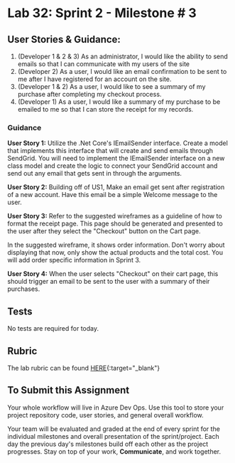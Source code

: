 # Lab 32: Sprint 2 - Milestone # 3

## User Stories & Guidance:

1. (Developer 1 & 2 & 3) As an administrator, I would like the ability to send emails so that I can communicate with my users of the site
1. (Developer 2) As a user, I would like an email confirmation to be sent to me after I have registered for an account on the site. 
1. (Developer 1 & 2) As a user,  I would like to see a summary of my purchase after completing my checkout process.
1. (Developer 1) As a user, I would like a summary of my purchase to be emailed to me so that I can store the receipt for my records.


### Guidance

**User Story 1:** Utilize the .Net Core's IEmailSender interface. 
Create a model that implements this interface that will create and send emails 
through SendGrid. You will need to implement the IEmailSender interface on a new 
class model and create the logic to connect your SendGrid account and send out any
email that gets sent in  through the arguments. 

**User Story 2:** Building off of US1, Make an email get sent after 
registration of a new account. Have this email be a simple Welcome message to the user. 

**User Story 3:** Refer to the suggested wireframes as a guideline of how to format the receipt page. This page should be generated and presented to the user after they select the "Checkout" button on the Cart page. 

In the suggested wireframe, it shows order information. Don't worry about displaying that now, only show the actual products and the total cost. You will add order specific information in Sprint 3.

**User Story 4:** When the user selects "Checkout" on their cart page, this should trigger an email to be sent to the user with a summary of their purchases. 


## Tests

No tests are required for today. 


## Rubric

The lab rubric can be found [HERE](../Resources/rubric){:target="_blank"} 


## To Submit this Assignment
Your whole workflow will live in Azure Dev Ops. Use this tool to store your project repository code, user stories, and general overall workflow. 

Your team will be evaluated and graded at the end of every sprint for the individual milestones and overall presentation of the sprint/project. Each day the previous day's milestones build off each other as the project progresses. Stay on top of your work, **Communicate**, and work together.
